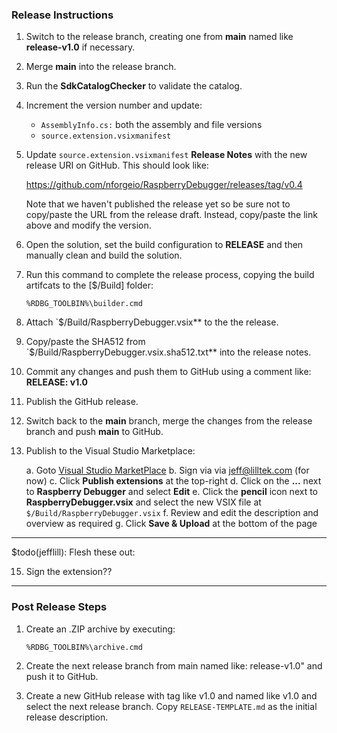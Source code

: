 ### Release Instructions

1. Switch to the release branch, creating one from **main** named like **release-v1.0** if necessary.

2. Merge **main** into the release branch.

3. Run the **SdkCatalogChecker** to validate the catalog.

4. Increment the version number and update:
   
   * `AssemblyInfo.cs:` both the assembly and file versions
   * `source.extension.vsixmanifest`

5. Update `source.extension.vsixmanifest` **Release Notes** with the new release URI on GitHub.  This should look like:

    https://github.com/nforgeio/RaspberryDebugger/releases/tag/v0.4

    Note that we haven't published the release yet so be sure not to copy/paste the URL from the release draft.  Instead, copy/paste the link above and modify the version.

6. Open the solution, set the build configuration to **RELEASE** and then manually clean and build the solution.

7. Run this command to complete the release process, copying the build artifcats to the [$/Build] folder:

   `%RDBG_TOOLBIN%\builder.cmd`

8. Attach `$/Build/RaspberryDebugger.vsix** to the the release.

9. Copy/paste the SHA512 from `$/Build/RaspberryDebugger.vsix.sha512.txt** into the release notes.

10. Commit any changes and push them to GitHub using a comment like: **RELEASE: v1.0**

11. Publish the GitHub release.

12. Switch back to the **main** branch, merge the changes from the release branch and push **main** to GitHub.

13. Publish to the Visual Studio Marketplace:

    a. Goto [Visual Studio MarketPlace](https://marketplace.visualstudio.com/vs)
    b. Sign via via jeff@lilltek.com (for now)
    c. Click **Publish extensions** at the top-right
    d. Click on the **...** next to **Raspberry Debugger** and select **Edit**
    e. Click the **pencil** icon next to **RaspberryDebugger.vsix** and select the new VSIX file at `$/Build/RaspberryDebugger.vsix`
    f. Review and edit the description and overview as required
    g. Click **Save &amp; Upload** at the bottom of the page

------------------------------------------------
$todo(jefflill): Flesh these out:

15. Sign the extension??

------------------------------------------------

### Post Release Steps

1. Create an .ZIP archive by executing:

    `%RDBG_TOOLBIN%\archive.cmd`

2. Create the next release branch from main named like: release-v1.0" and push it to GitHub.

3. Create a new GitHub release with tag like v1.0 and named like v1.0 and select the next release branch.  Copy `RELEASE-TEMPLATE.md` as the initial release description.
